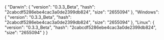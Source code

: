 {
  "Darwin": {
    "version": "0.3.3_Beta",
    "hash": "2cabcdf5286ebe4cac3a0de2399db824",
    "size": "2655094"
  },
  "Windows": {
    "version": "0.3.3_Beta",
    "hash": "2cabcdf5286ebe4cac3a0de2399db824",
    "size": "2655094"
  },
  "Linux": {
    "version": "0.3.3_Beta",
    "hash": "2cabcdf5286ebe4cac3a0de2399db824",
    "size": "2655094"
  }
}
